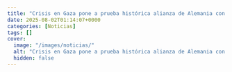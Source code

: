 ```yaml
---
title: "Crisis en Gaza pone a prueba histórica alianza de Alemania con Israel"
date: 2025-08-02T01:14:07+0000
categories: [Noticias]
tags: []
cover:
  image: "/images/noticias/"
  alt: "Crisis en Gaza pone a prueba histórica alianza de Alemania con Israel"
  hidden: false
---
```



